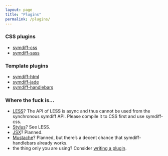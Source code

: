 ```yaml
---
layout: page
title: "Plugins"
permalink: /plugins/
---
```


### CSS plugins

* [symdiff-css](https://npmjs.org/package/symdiff-css)
* [symdiff-sass](https://npmjs.org/package/symdiff-sass)

### Template plugins

* [symdiff-html](https://npmjs.org/package/symdiff-html)
* [symdiff-jade](https://npmjs.org/package/symdiff-jade)
* [symdiff-handlebars](https://npmjs.org/package/symdiff-handlebars)

### Where the fuck is…

* [LESS](http://lesscss.org/)? The API of LESS is async and thus cannot be used from the synchronous symdiff API. Please compile it to CSS first and use symdiff-css.
* [Stylus](https://learnboost.github.io/stylus/)? See LESS.
* [JSX](https://facebook.github.io/react/html-jsx.html)? Planned.
* [Mustache](https://github.com/janl/mustache.js)? Planned, but there’s a decent chance that symdiff-handlebars already works.
* the thing only you are using? Consider [writing a plugin](/write-a-plugin/).